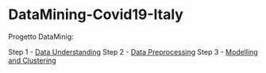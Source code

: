# DataMining-Covid19-Italy

Progetto DataMinig:

Step 1 - [Data Understanding](https://nbviewer.jupyter.org/github/LorenzoPratesi/DataMining-Covid19-Italy/blob/main/Covid-19-Data-Understanding.ipynb)
Step 2 - [Data Preprocessing](https://nbviewer.jupyter.org/github/LorenzoPratesi/DataMining-Covid19-Italy/blob/main/Covid-19-Data-Preprocessing.ipynb)
Step 3 - [Modelling and Clustering](https://nbviewer.jupyter.org/github/LorenzoPratesi/DataMining-Covid19-Italy/blob/main/Covid-19-Data-Clustering.ipynb)
